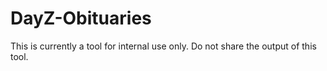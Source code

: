 # DayZ-Obituaries

This is currently a tool for internal use only. Do not share the output of this tool.

